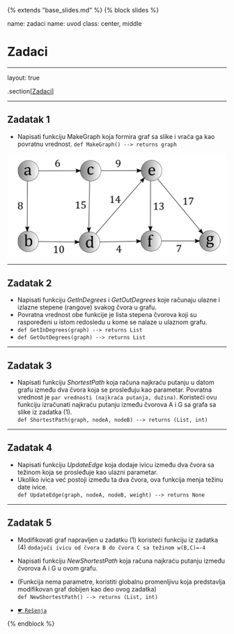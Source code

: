 {% extends "base_slides.md" %}
{% block slides %}

name: zadaci
name: uvod 
class: center, middle

# Zadaci

---
layout: true

.section[[Zadaci](#)]

---

## Zadatak 1 

- Napisati funkciju MakeGraph koja formira graf sa slike i vraća ga kao povratnu vrednost.
`def MakeGraph() --> returns graph`

![:scale 75%](img/z11/z1.png)

---
## Zadatak 2

- Napisati funkciju *GetInDegrees* i *GetOutDegrees* koje računaju ulazne i izlazne stepene (rangove) svakog čvora u grafu. 
- Povratna vrednost obe funkcije je lista stepena čvorova koji su raspoređeni u istom redosledu u kome se nalaze u ulaznom grafu. 
- `def GetInDegrees(graph) --> returns List`
- `def GetOutDegrees(graph) --> returns List`

---
## Zadatak 3

- Napisati funkciju *ShortestPath* koja računa najkraću putanju u datom grafu između dva čvora koja se
prosleđuju kao parametar. 
Povratna vrednost je `par vrednosti (najkraća putanja, dužina)`. 
Koristeći ovu funkciju izračunati najkraću putanju između čvorova A i G sa grafa sa slike iz zadatka (1).<br>
`def ShortestPath(graph, nodeA, nodeB) --> returns (List, int)`

---

## Zadatak 4

- Napisati funkciju *UpdateEdge* koja dodaje ivicu između dva čvora sa težinom koja se prosleđuje kao ulazni parametar.
- Ukoliko ivica već postoji između ta dva čvora, ova funkcija menja težinu date ivice.<br>
`def UpdateEdge(graph, nodeA, nodeB, weight) --> returns None`

---
## Zadatak 5

- Modifikovati graf napravljen u zadatku (1) koristeći funkciju iz zadatka (4) `dodajući ivicu od čvora B do čvora C sa težinom w(B,C)=-4`
- Napisati funkciju *NewShortestPath* koja računa najkraću putanju između čvorova A i G u ovom grafu. 
- (Funkcija nema parametre, koristiti globalnu promenljivu koja predstavlja modifikovan graf dobijen kao deo ovog zadatka)<br>
`def NewShortestPath() --> returns (List, int)`

- <a target="_blank" rel="noopener noreferrer" href="../python-z11-resenja"> ☛ `Rešenja`</a>

{% endblock %}